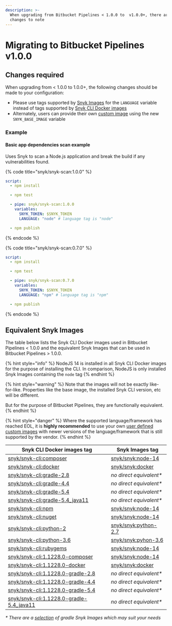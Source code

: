 ```yaml
---
description: >-
  When upgrading from Bitbucket Pipelines < 1.0.0 to  v1.0.0+, there are some
  changes to note
---
```


# Migrating to Bitbucket Pipelines v1.0.0

## Changes required

When upgrading from < 1.0.0 to 1.0.0+, the following changes should be made to your configuration:

* Please use tags supported by [Snyk Images](https://hub.docker.com/r/snyk/snyk/tags) for the `LANGUAGE` variable instead of tags supported by [Snyk CLI Docker images](https://hub.docker.com/r/snyk/snyk-cli/tags)
* Alternately, users can provide their own [custom image](../user-defined-custom-images-for-cli.md) using the new `SNYK_BASE_IMAGE` variable

### Example

#### Basic app dependencies scan example <a href="#markdown-header-basic-app-dependencies-scan-example" id="markdown-header-basic-app-dependencies-scan-example"></a>

Uses Snyk to scan a Node.js application and break the build if any vulnerabilities found.

{% code title="snyk/snyk-scan:1.0.0" %}
```yaml
script:
  - npm install

  - npm test

  - pipe: snyk/snyk-scan:1.0.0
    variables:
      SNYK_TOKEN: $SNYK_TOKEN
      LANGUAGE: "node" # language tag is "node"

  - npm publish
```
{% endcode %}

{% code title="snyk/snyk-scan:0.7.0" %}
```yaml
script:
  - npm install

  - npm test

  - pipe: snyk/snyk-scan:0.7.0
    variables:
      SNYK_TOKEN: $SNYK_TOKEN
      LANGUAGE: "npm" # language tag is "npm"

  - npm publish
```
{% endcode %}

## Equivalent Snyk Images

The table below lists the Snyk CLI Docker images used in Bitbucket Pipelines < 1.0.0 and the equivalent Snyk Images that can be used in Bitbucket Pipelines > 1.0.0.

{% hint style="info" %}
NodeJS 14 is installed in all Snyk CLI Docker images for the purpose of installing the CLI. In comparison, NodeJS is only installed Snyk Images containing the `node` tag
{% endhint %}

{% hint style="warning" %}
Note that the images will not be exactly like-for-like. Properties like the base image, the installed Snyk CLI version, etc will be different.

But for the purpose of Bitbucket Pipelines, they are functionally equivalent.
{% endhint %}

{% hint style="danger" %}
Where the supported language/framework has reached EOL, it is **highly recommended** to use your own [user defined custom images](../user-defined-custom-images-for-cli.md) with newer versions of the language/framework that is still supported by the vendor.
{% endhint %}

| **Snyk CLI Docker images tag**                                                                                                                                                                                      | **Snyk Images tag**                                                                                                                                               |
| ------------------------------------------------------------------------------------------------------------------------------------------------------------------------------------------------------------------- | ----------------------------------------------------------------------------------------------------------------------------------------------------------------- |
| [snyk/snyk-cli:composer](https://hub.docker.com/layers/snyk/snyk-cli/composer/images/sha256-5dabf21ff787a2533d8d53f74f80e690ab69112325181fa8c5b87570b381e8e6?context=explore)                                       | [snyk/snyk:node-14](https://hub.docker.com/r/snyk/snyk/tags?page=1\&name=node-14)                                                                                 |
| [snyk/snyk-cli:docker](https://hub.docker.com/layers/snyk/snyk-cli/docker/images/sha256-affb32b0be2f9d4dbf62abd2f63a2060d81f724fa0b14a755945385c08993ae4?context=explore)                                           | [snyk/snyk:docker](https://hub.docker.com/layers/snyk/snyk/docker/images/sha256-5031561bd647169eaa169d4ad8e7a9f61ede7ca4ed9d6a448894d499309da4de?context=explore) |
| [snyk/snyk-cli:gradle-2.8](https://hub.docker.com/layers/snyk/snyk-cli/gradle-2.8/images/sha256-791d44e3cd23813139eda15862a4013b44d8d2f6e82a43d38db85e61ca8f9811?context=explore)                                   | _no direct equivalent\*_                                                                                                                                          |
| [snyk/snyk-cli:gradle-4.4](https://hub.docker.com/layers/snyk/snyk-cli/gradle-4.4/images/sha256-d230db03d1c9e959485323e00edb255957c4e115316cfe194e55aa69cdc2743a?context=explore)                                   | _no direct equivalent\*_                                                                                                                                          |
| [snyk/snyk-cli:gradle-5.4](https://hub.docker.com/layers/snyk/snyk-cli/gradle-5.4/images/sha256-7d6741a7724093c77a7351bd3d84f81c69760c149d050c8e7714156fc4307aa8?context=explore)                                   | _no direct equivalent\*_                                                                                                                                          |
| [snyk/snyk-cli:gradle-5.4\_java11](https://hub.docker.com/layers/snyk/snyk-cli/gradle-5.4\_java11/images/sha256-e46ec043d496232331eecf352d6e4e8af41958c6ec195696eeb8ece69f8bf9f7?context=explore)                   | _no direct equivalent\*_                                                                                                                                          |
| [snyk/snyk-cli:npm](https://hub.docker.com/layers/snyk/snyk-cli/npm/images/sha256-fcb80d3dc0f6d837327b19d2ccfe35461a22779f897ee929dd99dc008fc1ff2a?context=explore)                                                 | [snyk/snyk:node-14](https://hub.docker.com/r/snyk/snyk/tags?page=1\&name=node-14)                                                                                 |
| [snyk/snyk-cli:nuget](https://hub.docker.com/layers/snyk/snyk-cli/nuget/images/sha256-c9163ae6deb39b9951bfa2e7cf99b539398fbc0ea9134d0059e58bbd00a95c55?context=explore)                                             | [snyk/snyk:node-14](https://hub.docker.com/r/snyk/snyk/tags?page=1\&name=node-14)                                                                                 |
| [snyk/snyk-cli:python-2](https://hub.docker.com/layers/snyk/snyk-cli/python-2/images/sha256-f7b2e87412242171d2f58133d8efd3e99c30e603ce940d4420058fea6411c2d0?context=explore)                                       | [snyk/snyk:python-2.7](https://hub.docker.com/r/snyk/snyk/tags?page=1\&name=python-2.7)                                                                           |
| [snyk/snyk-cli:python-3.6](https://hub.docker.com/layers/snyk/snyk-cli/python-3.6/images/sha256-085d514e77fd535eb490777b6a69b0495297e7db5eaf80a9a35ba870e69f2f2c?context=explore)                                   | [snyk/snyk:pyhon-3.6](https://hub.docker.com/r/snyk/snyk/tags?page=1\&name=python-3.6)                                                                            |
| [snyk/snyk-cli:rubygems](https://hub.docker.com/layers/snyk/snyk-cli/rubygems/images/sha256-50d3ccb5a2547db4f0c29332330e19b8118dca6f4fd4c7afa8cad82854ec3e46?context=explore)                                       | [snyk/snyk:node-14](https://hub.docker.com/r/snyk/snyk/tags?page=1\&name=node-14)                                                                                 |
| [snyk/snyk-cli:1.1228.0-composer](https://hub.docker.com/layers/snyk/snyk-cli/1.1228.0-composer/images/sha256-b2c8555c0503108d64c1784d441c4336ec96f80a7a305b2889d64679fba6353f?context=explore)                     | [snyk/snyk:node-14](https://hub.docker.com/r/snyk/snyk/tags?page=1\&name=node-14)                                                                                 |
| [snyk/snyk-cli:1.1228.0-docker](https://hub.docker.com/layers/snyk/snyk-cli/1.1228.0-docker/images/sha256-07cc3c26dc78cf183f09c98f681551d81f3db224fa55fc464694a0d37cb6da5e?context=explore)                         | [snyk/snyk:docker](https://hub.docker.com/layers/snyk/snyk/docker/images/sha256-5031561bd647169eaa169d4ad8e7a9f61ede7ca4ed9d6a448894d499309da4de?context=explore) |
| [snyk/snyk-cli:1.1228.0-gradle-2.8](https://hub.docker.com/layers/snyk/snyk-cli/1.1228.0-gradle-2.8/images/sha256-58985a5c9599008f7c30defd497298fb624f990359aaba5f042b7539b42a62f6?context=explore)                 | _no direct equivalent\*_                                                                                                                                          |
| [snyk/snyk-cli:1.1228.0-gradle-4.4](https://hub.docker.com/layers/snyk/snyk-cli/1.1228.0-gradle-4.4/images/sha256-f09d66d19f8cc38fa1523b833d7f4262f3500e2338dfaa80292887877d559cf8?context=explore)                 | _no direct equivalent\*_                                                                                                                                          |
| [snyk/snyk-cli:1.1228.0-gradle-5.4](https://hub.docker.com/layers/snyk/snyk-cli/1.1228.0-gradle-5.4/images/sha256-2bc490a3b49398117282f39d0619213c9e7ba4b20dc8ed695bb121201dab7b38?context=explore)                 | _no direct equivalent\*_                                                                                                                                          |
| [snyk/snyk-cli:1.1228.0-gradle-5.4\_java11](https://hub.docker.com/layers/snyk/snyk-cli/1.1228.0-gradle-5.4\_java11/images/sha256-9a05884de9da4de8b7098039bb28d634e3ca6ae0f3e47d4c5df43ff697e48c20?context=explore) | _no direct equivalent\*_                                                                                                                                          |

&#x20;_\* There are a_ [_selection_](https://hub.docker.com/r/snyk/snyk/tags?page=1\&name=gradle) _of gradle Snyk Images which may suit your needs_
